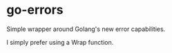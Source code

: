 # go-errors

Simple wrapper around Golang's new error capabilities.

I simply prefer using a Wrap function.
